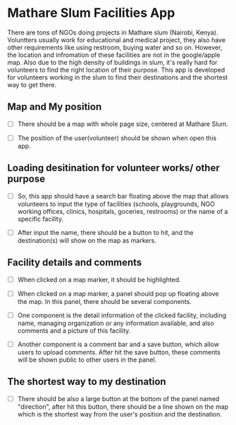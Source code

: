 # Mathare Slum Facilities App
There are tons of NGOs doing projects in Mathare slum (Nairobi, Kenya). Voluntters usually work for educational and medical project, they also have other requirements like using restroom, buying water and so on. However, the location and infromation of these facilities are not in the google/apple map. Also due to the high density of buildings in slum, it's really hard for volunteers to find the right location of their purpose. 
This app is developed for volunteers working in the slum to find their destinations and the shortest way to get there.


## Map and My position
* [ ] There should be a map with whole page size, centered at Mathare Slum.
* [ ] The position of the user(volunteer) should be shown when open this app.


## Loading desitination for volunteer works/ other purpose
* [ ] So, this app should have a search bar floating above the map that allows volunteers to input the type of facilities (schools, playgrounds, NGO working offices, clinics, hospitals, goceries, restrooms) or the name of a specific facility.
* [ ] After input the name, there should be a button to hit, and the destination(s) will show on the map as markers.


## Facility details and comments
* [ ] When clicked on a map marker, it should be highlighted.
* [ ] When clicked on a map marker, a panel should pop up floating above the map. In this panel, there should be several components.
* [ ] One component is the detail information of the clicked facility, including name, managing organization or any information available, and also comments and a picture of this facility.
* [ ] Another component is a comment bar and a save button, which allow users to upload comments. After hit the save button, these comments will be shown public to other users in the panel.


## The shortest way to my destination
* [ ] There should be also a large button at the bottom of the panel named "direction", after hit this button, there should be a line shown on the map which is the shortest way from the user's position and the destination.
